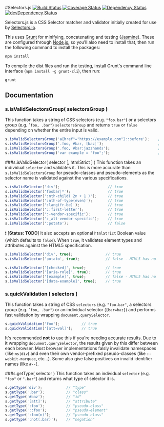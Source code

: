 #Selectors.js
[![Build Status](https://travis-ci.org/temp-selectors/selectors.js.svg?branch=master)](https://travis-ci.org/temp-selectors/selectors.js)
[![Coverage Status](https://coveralls.io/repos/github/JamesDonnelly/selectors.js/badge.svg?branch=master)](https://coveralls.io/github/JamesDonnelly/selectors.js?branch=master)
[![Dependency Status](https://david-dm.org/temp-selectors/selectors.js.svg)](https://david-dm.org/temp-selectors/selectors.js)
[![devDependency Status](https://david-dm.org/temp-selectors/selectors.js/dev-status.svg)](https://david-dm.org/temp-selectors/selectors.js#info=devDependencies)

Selectors.js is a CSS Selector matcher and validator initially created for use by [Selectors.io](https://selectors.io).

This uses [Grunt](http://gruntjs.com) for minifying, concatenating and testing ([Jasmine](http://jasmine.github.io/)). These are configured through [Node.js](https://nodejs.org/en/), so you'll also need to install that, then run the following command to install the packages:

```JavaScript
npm install
```

To compile the dist files and run the testing, install Grunt's command line interface (`npm install -g grunt-cli`), then run:

```JavaScript
grunt
```

## Documentation
### s.isValidSelectorsGroup( selectorsGroup )
This function takes a string of CSS selectors (e.g. `"foo.bar"`) or a selectors group (e.g. "`foo, .bar"`) `selectorsGroup` and returns `true` or `false` depending on whether the entire input is valid.

```JavaScript
s.isValidSelectorsGroup('a[href^="https://example.com"]::before');    // true
s.isValidSelectorsGroup('.foo, #bar, [baz]');                         // true
s.isValidSelectorsGroup('.foo, #bar:jazzhands');                      // false
s.isValidSelectorsGroup('var example = "foo";');                      // false
```

###s.isValidSelector( selector [, htmlStrict ] )
This function takes an individual `selector` and validates it. This is more accurate than `s.isValidSelectorsGroup` for pseudo-classes and pseudo-elements as the selector name is validated against the various specifications.

```JavaScript
s.isValidSelector('div');                      // true
s.isValidSelector('foobar|*');                 // true
s.isValidSelector(':nth-child( 2n + 1 )');     // true
s.isValidSelector(':nth-of-type(even)');       // true
s.isValidSelector(':lang(fr-be)');             // true
s.isValidSelector('::first-letter');           // true
s.isValidSelector(':-vendor-specific');        // true
s.isValidSelector(':_alt-vendor-specific');    // true
s.isValidSelector(':potato');                  // false
```

:heavy_exclamation_mark: [**Status: TODO**]
It also accepts an optional `htmlStrict` Boolean value (which defaults to `false`). When `true`, it validates element types and attributes against the HTML5 specification.


```JavaScript
s.isValidSelector('div', true);               // true
s.isValidSelector('potato', true);            // false - HTML5 has no `potato` element

s.isValidSelector('[checked]', true);         // true
s.isValidSelector('[aria-role]', true);       // true
s.isValidSelector('[example]', true);         // false - HTML5 has no `example` attribute
s.isValidSelector('[data-example]', true);    // true
```

### s.quickValidation ( selectors )
This function takes a string of CSS `selectors` (e.g. `"foo.bar"`, a selectors group (e.g. "`foo, .bar"`) or an individual selector (`[bar=baz]`) and performs fast validation by wrapping `document.querySelector`.

```JavaScript
s.quickValidation('foo');          // true
s.quickValidation('[att=val]');    // true
```

It's recommended **not** to use this if you're needing accurate results. Due to it wrapping `document.querySelector`, the results given by this differ between each browser. Most browser implementations falsly invalidate namespaces (like `ns|div`) and even their own vendor-prefixed pseudo-classes (like `:-webkit-marquee`, etc...). Some also give false positives on invalid identifier names (like `#--`).

###s.getType( selector )
This function takes an individual `selector` (e.g. `"foo"` or `".bar"`) and returns what type of selector it is.

```JavaScript
s.getType('div');           // "type"
s.getType('.bar');          // "class"
s.getType('#baz');          // "id"
s.getType('[att]');         // "attribute"
s.getType(':foo');          // "pseudo-class"
s.getType('::foo');         // "pseudo-element"
s.getType(':foo(n)');       // "pseudo-class"
s.getType(':not(.bar)');    // "negation"
```